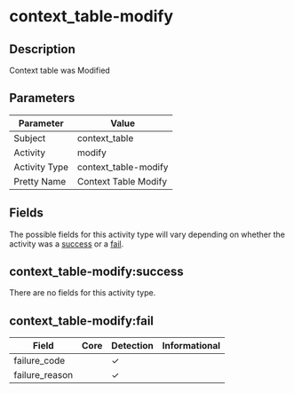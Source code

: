context_table-modify
====================

Description
-----------
Context table was Modified

Parameters
----------
| Parameter     | Value                |
| ------------- | -------------------- |
| Subject       | context_table        |
| Activity      | modify               |
| Activity Type | context_table-modify |
| Pretty Name   | Context Table Modify |


Fields
------

The possible fields for this activity type will vary depending on whether the activity was a [success](#context_table-modifysuccess) or a [fail](#context_table-modifyfail).


context_table-modify:success
----------------------------

There are no fields for this activity type.


context_table-modify:fail
-------------------------

| Field          | Core | Detection | Informational |
| -------------- | ---- | --------- | ------------- |
| failure_code   |      | &#10003;  |               |
| failure_reason |      | &#10003;  |               |